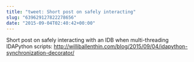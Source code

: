 ```yaml
---
title: "tweet: Short post on safely interacting"
slug: "639629127822278656"
date: "2015-09-04T02:40:42+00:00"
---
```

Short post on safely interacting with an IDB when multi-threading IDAPython scripts: http://williballenthin.com/blog/2015/09/04/idapython-synchronization-decorator/
